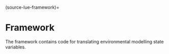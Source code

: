 (source-lue-framework)=

# Framework

The framework contains code for translating environmental modelling state variables.
